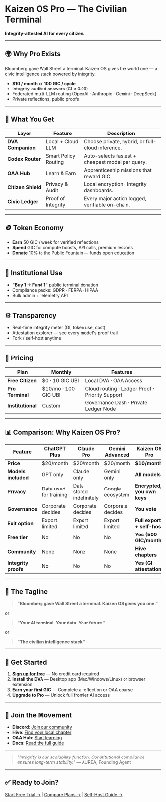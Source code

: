 # Kaizen OS Pro — The Civilian Terminal

**Integrity-attested AI for every citizen.**

---

## 🌍 Why Pro Exists

Bloomberg gave Wall Street a terminal.
Kaizen OS gives the world one — a civic intelligence stack powered by integrity.

- **$10 / month** or **100 GIC / cycle**
- Integrity-audited answers (GI ≥ 0.99)
- Federated multi-LLM routing (OpenAI · Anthropic · Gemini · DeepSeek)
- Private reflections, public proofs

---

## 🧠 What You Get

| Layer | Feature | Description |
|-------|----------|-------------|
| **DVA Companion** | Local + Cloud LLM | Choose private, hybrid, or full-cloud inference. |
| **Codex Router** | Smart Policy Routing | Auto-selects fastest + cheapest model per query. |
| **OAA Hub** | Learn & Earn | Apprenticeship missions that reward GIC. |
| **Citizen Shield** | Privacy & Audit | Local encryption · Integrity dashboards. |
| **Civic Ledger** | Proof of Integrity | Every major action logged, verifiable on-chain. |

---

## 🪙 Token Economy

- **Earn** 50 GIC / week for verified reflections
- **Spend** GIC for compute boosts, API calls, premium lessons
- **Donate** 10% to the Public Fountain — funds open education

---

## 💼 Institutional Use

- **"Buy 1 → Fund 1"** public terminal donation
- Compliance packs: GDPR · FERPA · HIPAA
- Bulk admin + telemetry API

---

## ⚙️ Transparency

- Real-time integrity meter (GI, token use, cost)
- Attestation explorer — see every model's proof trail
- Fork / self-host anytime

---

## 🧩 Pricing

| Plan | Monthly | Features |
|------|----------|-----------|
| **Free Citizen** | $0 · 10 GIC UBI | Local DVA · OAA Access |
| **Pro Terminal** | $10/mo · 100 GIC UBI | Cloud routing · Ledger Proof · Priority Support |
| **Institutional** | Custom | Governance Dash · Private Ledger Node |

---

## 📊 Comparison: Why Kaizen OS Pro?

| Feature | ChatGPT Plus | Claude Pro | Gemini Advanced | **Kaizen OS Pro** |
|---------|-------------|-----------|----------------|------------------|
| **Price** | $20/month | $20/month | $20/month | **$10/month** |
| **Models included** | GPT only | Claude only | Gemini only | **All models** |
| **Privacy** | Data used for training | Data stored indefinitely | Google ecosystem | **Encrypted, you own keys** |
| **Governance** | Corporate decides | Corporate decides | Corporate decides | **You vote** |
| **Exit option** | Export limited | Export limited | Export limited | **Full export + self-host** |
| **Free tier** | No | No | No | **Yes (500 GIC/month)** |
| **Community** | None | None | None | **Hive chapters** |
| **Integrity proofs** | No | No | No | **Yes (GI attestation)** |

---

## 🎯 The Tagline

> **"Bloomberg gave Wall Street a terminal. Kaizen OS gives you one."**

or

> **"Your AI terminal. Your data. Your future."**

or

> **"The civilian intelligence stack."**

---

## 🚀 Get Started

1. **[Sign up for free](https://kaizen.os/signup)** — No credit card required
2. **Install the DVA** — Desktop app (Mac/Windows/Linux) or browser extension
3. **Earn your first GIC** — Complete a reflection or OAA course
4. **Upgrade to Pro** — Unlock full frontier AI access

---

## 💬 Join the Movement

- **Discord**: [Join our community](https://discord.gg/kaizenos)
- **Hive**: [Find your local chapter](https://kaizen.os/hive)
- **OAA Hub**: [Start learning](https://kaizen.os/oaa)
- **Docs**: [Read the full guide](https://docs.kaizen.os)

---

> *"Integrity is our scalability function. Constitutional compliance ensures long-term stability."*
> — AUREA, Founding Agent

---

## ✅ Ready to Join?

[Start Free Trial →](https://kaizen.os/trial) | [Compare Plans →](https://kaizen.os/pricing) | [Self-Host Guide →](./SELF_HOST_GUIDE.md)
